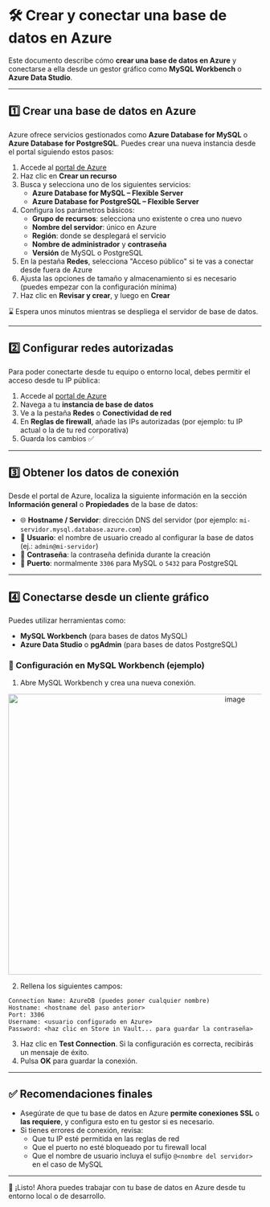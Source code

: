 # 🛠️ Crear y conectar una base de datos en Azure

Este documento describe cómo **crear una base de datos en Azure** y conectarse a ella desde un gestor gráfico como **MySQL Workbench** o **Azure Data Studio**.

---

## 1️⃣ Crear una base de datos en Azure

Azure ofrece servicios gestionados como **Azure Database for MySQL** o **Azure Database for PostgreSQL**. Puedes crear una nueva instancia desde el portal siguiendo estos pasos:

1. Accede al [portal de Azure](https://portal.azure.com)
2. Haz clic en **Crear un recurso**
3. Busca y selecciona uno de los siguientes servicios:
   - **Azure Database for MySQL – Flexible Server**
   - **Azure Database for PostgreSQL – Flexible Server**
4. Configura los parámetros básicos:
   - **Grupo de recursos**: selecciona uno existente o crea uno nuevo
   - **Nombre del servidor**: único en Azure
   - **Región**: donde se desplegará el servicio
   - **Nombre de administrador** y **contraseña**
   - **Versión** de MySQL o PostgreSQL
5. En la pestaña **Redes**, selecciona "Acceso público" si te vas a conectar desde fuera de Azure
6. Ajusta las opciones de tamaño y almacenamiento si es necesario (puedes empezar con la configuración mínima)
7. Haz clic en **Revisar y crear**, y luego en **Crear**

⌛ Espera unos minutos mientras se despliega el servidor de base de datos.

---

## 2️⃣ Configurar redes autorizadas

Para poder conectarte desde tu equipo o entorno local, debes permitir el acceso desde tu IP pública:

1. Accede al [portal de Azure](https://portal.azure.com)
2. Navega a tu **instancia de base de datos**
3. Ve a la pestaña **Redes** o **Conectividad de red**
4. En **Reglas de firewall**, añade las IPs autorizadas (por ejemplo: tu IP actual o la de tu red corporativa)
5. Guarda los cambios ✅

---

## 3️⃣ Obtener los datos de conexión

Desde el portal de Azure, localiza la siguiente información en la sección **Información general** o **Propiedades** de la base de datos:

- 🌐 **Hostname / Servidor**: dirección DNS del servidor (por ejemplo: `mi-servidor.mysql.database.azure.com`)
- 👤 **Usuario**: el nombre de usuario creado al configurar la base de datos (ej.: `admin@mi-servidor`)
- 🔑 **Contraseña**: la contraseña definida durante la creación
- 🔌 **Puerto**: normalmente `3306` para MySQL o `5432` para PostgreSQL

---

## 4️⃣ Conectarse desde un cliente gráfico

Puedes utilizar herramientas como:

- **MySQL Workbench** (para bases de datos MySQL)
- **Azure Data Studio** o **pgAdmin** (para bases de datos PostgreSQL)

### 🧩 Configuración en MySQL Workbench (ejemplo)

1. Abre MySQL Workbench y crea una nueva conexión.

<div align="center">
  <img width="886" height="559" alt="image" src="https://github.com/user-attachments/assets/f3f655b0-40a1-4870-8934-1a5b24799e49" alt="setup-new-connection" style="max-width: 100%;"/>
</div>

2. Rellena los siguientes campos:

```
Connection Name: AzureDB (puedes poner cualquier nombre)
Hostname: <hostname del paso anterior>
Port: 3306
Username: <usuario configurado en Azure>
Password: <haz clic en Store in Vault... para guardar la contraseña>
```

3. Haz clic en **Test Connection**. Si la configuración es correcta, recibirás un mensaje de éxito.  
4. Pulsa **OK** para guardar la conexión.

---

## ✅ Recomendaciones finales

- Asegúrate de que tu base de datos en Azure **permite conexiones SSL** o **las requiere**, y configura esto en tu gestor si es necesario.
- Si tienes errores de conexión, revisa:
  - Que tu IP esté permitida en las reglas de red
  - Que el puerto no esté bloqueado por tu firewall local
  - Que el nombre de usuario incluya el sufijo `@<nombre del servidor>` en el caso de MySQL

---

🎉 ¡Listo! Ahora puedes trabajar con tu base de datos en Azure desde tu entorno local o de desarrollo.
